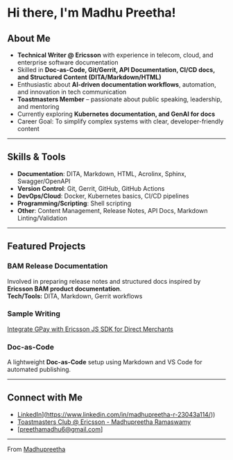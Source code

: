 # Hi there, I'm Madhu Preetha!

## About Me
- **Technical Writer @ Ericsson** with experience in telecom, cloud, and enterprise software documentation  
- Skilled in **Doc-as-Code, Git/Gerrit, API Documentation, CI/CD docs, and Structured Content (DITA/Markdown/HTML)**  
- Enthusiastic about **AI-driven documentation workflows**, automation, and innovation in tech communication  
- **Toastmasters Member** – passionate about public speaking, leadership, and mentoring  
- Currently exploring **Kubernetes documentation, and GenAI for docs**  
- Career Goal: To simplify complex systems with clear, developer-friendly content  

---

## Skills & Tools
- **Documentation**: DITA, Markdown, HTML, Acrolinx, Sphinx, Swagger/OpenAPI  
- **Version Control**: Git, Gerrit, GitHub, GitHub Actions  
- **DevOps/Cloud**: Docker, Kubernetes basics, CI/CD pipelines  
- **Programming/Scripting**: Shell scripting  
- **Other**: Content Management, Release Notes, API Docs, Markdown Linting/Validation

---

## Featured Projects
### BAM Release Documentation
Involved in preparing release notes and structured docs inspired by **Ericsson BAM product documentation**.  
**Tech/Tools:** DITA, Markdown, Gerrit workflows 

### Sample Writing
[Integrate GPay with Ericsson JS SDK for Direct Merchants](https://github.com/preethamadhu6/Madhupreetha/blob/main/Integrate%20Gpay%20with%20Ericsson%20JS%20SDK%20for%20Direct%20Merchants)

### Doc-as-Code
A lightweight **Doc-as-Code** setup using Markdown and VS Code for automated publishing.

---

## Connect with Me
-  [LinkedIn](https://img.shields.io/badge/LinkedIn-blue?style=for-the-badge&logo=linkedin&logoColor=white)](https://www.linkedin.com/in/madhupreetha-r-23043a114/))  
-  [Toastmasters Club @ Ericsson - Madhupreetha Ramaswamy](https://www.toastmasters.org/)  
-  [preethamadhu6@gmail.com]  

---

From [Madhupreetha](https://github.com/preethamadhu6)
